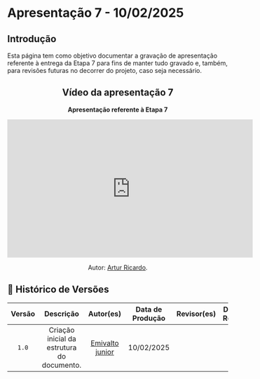 # <a id="Apresentação 6"></a>Apresentação 7 - 10/02/2025

## Introdução 
Esta página tem como objetivo documentar a gravação de apresentação referente à entrega da Etapa 7 para fins de manter tudo gravado e, também, para revisões futuras no decorrer do projeto, caso seja necessário.



<center>

## Vídeo da apresentação 7

<div align="center">
    <p><strong>Apresentação referente à Etapa 7</strong></p>
</div>

<iframe width="560" height="315" src="https://www.youtube.com/embed/FJtm7Q-Hhsc?si=l2pod1ms2YiBUJ-N" title="YouTube video player" frameborder="0" allow="accelerometer; autoplay; clipboard-write; encrypted-media; gyroscope; picture-in-picture; web-share" referrerpolicy="strict-origin-when-cross-origin" allowfullscreen></iframe>

<div align="center">
    <p>Autor: <a href="https://github.com/algorithmorphic">Artur Ricardo</a>.</p>
</div>

</center>



## 📑 Histórico de Versões
| Versão | Descrição | Autor(es) | Data de Produção | Revisor(es) | Data de Revisão |   
| :----: | :-------: | :-------: | :--------------: | :---------: | :-------------: |
| `1.0`  | Criação inicial da estrutura do documento.  | [Emivalto junior](https://github.com/EmivaltoJrr) | 10/02/2025 |  |  |


